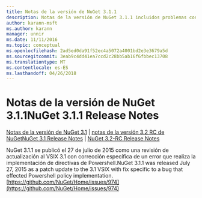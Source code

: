 ```yaml
---
title: Notas de la versión de NuGet 3.1.1
description: Notas de la versión de NuGet 3.1.1 incluidos problemas conocidos, correcciones de errores, las funciones agregadas y dcr.
author: karann-msft
ms.author: karann
manager: unnir
ms.date: 11/11/2016
ms.topic: conceptual
ms.openlocfilehash: 2ad5ed0da91f52ec4a5072a4001bd2e3e3679a5d
ms.sourcegitcommit: 3eab9c4dd41ea7ccd2c28bb5ab16f6fbbec13708
ms.translationtype: MT
ms.contentlocale: es-ES
ms.lasthandoff: 04/26/2018
---
```

# <a name="nuget-311-release-notes"></a><span data-ttu-id="0650d-103">Notas de la versión de NuGet 3.1.1</span><span class="sxs-lookup"><span data-stu-id="0650d-103">NuGet 3.1.1 Release Notes</span></span>

<span data-ttu-id="0650d-104">[Notas de la versión de NuGet 3.1](../release-notes/nuget-3.1.md) | [notas de la versión 3.2 RC de NuGet](../release-notes/nuget-3.2-RC.md)</span><span class="sxs-lookup"><span data-stu-id="0650d-104">[NuGet 3.1 Release Notes](../release-notes/nuget-3.1.md) | [NuGet 3.2-RC Release Notes](../release-notes/nuget-3.2-RC.md)</span></span>

<span data-ttu-id="0650d-105">NuGet 3.1.1 se publicó el 27 de julio de 2015 como una revisión de actualización al VSIX 3.1 con corrección específica de un error que realiza la implementación de directivas de Powershell.</span><span class="sxs-lookup"><span data-stu-id="0650d-105">NuGet 3.1.1 was released July 27, 2015 as a patch update to the 3.1 VSIX with fix specific to a bug that effected Powershell policy implementation.</span></span>
[https://github.com/NuGet/Home/issues/974](https://github.com/NuGet/Home/issues/974)